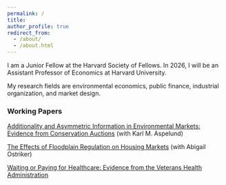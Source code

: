 ```yaml
---
permalink: /
title: 
author_profile: true
redirect_from: 
  - /about/
  - /about.html
---
```


I am a Junior Fellow at the Harvard Society of Fellows. In 2026, I will be an Assistant Professor of Economics at Harvard University.


My research fields are environmental economics, public finance, industrial organization, and market design.


### Working Papers
[Additionality and Asymmetric Information in Environmental Markets: Evidence from Conservation Auctions](https://annarusso.github.io/papers/aspelund_russo_crp.pdf) (with Karl M. Aspelund)


[The Effects of Floodplain Regulation on Housing Markets](https://ostriker.github.io/papers/Ostriker-Russo_floodplain-regulations.pdf) (with Abigail Ostriker)


[Waiting or Paying for Healthcare: Evidence from the Veterans Health Administration](https://annarusso.github.io/papers/russo_wait.pdf)

